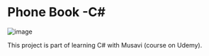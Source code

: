 # Phone Book -C#
![image](https://user-images.githubusercontent.com/72979004/230884687-d060f1a6-d277-4ffe-9209-d4d33fc5bfc9.png)

This project is part of learning C# with Musavi (course on Udemy).
